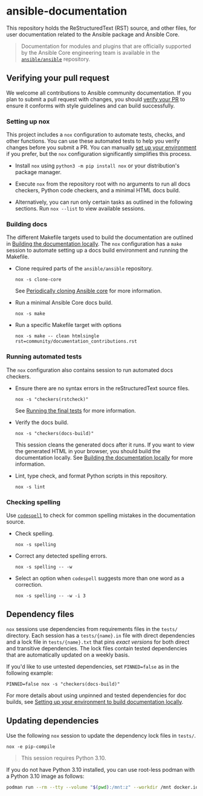 # ansible-documentation

This repository holds the ReStructuredText (RST) source, and other files, for user documentation related to the Ansible package and Ansible Core.

> Documentation for modules and plugins that are officially supported by the Ansible Core engineering team is available in the [`ansible/ansible`](https://github.com/ansible/ansible) repository.

## Verifying your pull request

We welcome all contributions to Ansible community documentation.
If you plan to submit a pull request with changes, you should [verify your PR](https://docs.ansible.com/ansible/latest/community/documentation_contributions.html#verifying-your-documentation-pr) to ensure it conforms with style guidelines and can build successfully.

### Setting up nox

This project includes a `nox` configuration to automate tests, checks, and other functions.
You can use these automated tests to help you verify changes before you submit a PR.
You can manually
[set up your environment](https://docs.ansible.com/ansible/latest/community/documentation_contributions.html#setting-up-your-environment-to-build-documentation-locally)
if you prefer, but the `nox` configuration significantly simplifies this process.

* Install `nox` using `python3 -m pip install nox` or your distribution's package manager.

* Execute `nox` from the repository root with no arguments to run
  all docs checkers, Python code checkers, and a minimal HTML docs build.

* Alternatively, you can run only certain tasks as outlined in the following sections.
  Run `nox --list` to view available sessions.

### Building docs

The different Makefile targets used to build the documentation are outlined in
[Building the documentation locally](https://docs.ansible.com/ansible/latest/community/documentation_contributions.html#building-the-documentation-locally).
The `nox` configuration has a `make` session to automate setting up a docs build
environment and running the Makefile.

* Clone required parts of the `ansible/ansible` repository.

  ```
  nox -s clone-core
  ```

  See [Periodically cloning Ansible core](https://docs.ansible.com/ansible/latest/community/documentation_contributions.html#periodically-cloning-ansible-core) for more information.

* Run a minimal Ansible Core docs build.

  ```
  nox -s make
  ```

* Run a specific Makefile target with options

  ```
  nox -s make -- clean htmlsingle rst=community/documentation_contributions.rst
  ```

### Running automated tests

The `nox` configuration also contains session to run automated docs checkers.

* Ensure there are no syntax errors in the reStructuredText source files.

  ```
  nox -s "checkers(rstcheck)"
  ```

  See [Running the final tests](https://docs.ansible.com/ansible/latest/community/documentation_contributions.html#running-the-final-tests) for more information.

* Verify the docs build.

  ```
  nox -s "checkers(docs-build)"
  ```

  This session cleans the generated docs after it runs.
  If you want to view the generated HTML in your browser, you should build the documentation locally.
  See [Building the documentation locally](https://docs.ansible.com/ansible/latest/community/documentation_contributions.html#building-the-documentation-locally) for more information.

* Lint, type check, and format Python scripts in this repository.

  ```
  nox -s lint
  ```

### Checking spelling

Use [`codespell`](https://github.com/codespell-project/codespell) to check for common spelling mistakes in the documentation source.

* Check spelling.

  ```
  nox -s spelling
  ```

* Correct any detected spelling errors.

  ```
  nox -s spelling -- -w
  ```

* Select an option when `codespell` suggests more than one word as a correction.

  ```
  nox -s spelling -- -w -i 3
  ```

## Dependency files

`nox` sessions use dependencies from requirements files in the `tests/` directory.
Each session has a `tests/{name}.in` file with direct dependencies and a lock file in `tests/{name}.txt` that pins *exact versions* for both direct and transitive dependencies.
The lock files contain tested dependencies that are automatically updated on a weekly basis.

If you'd like to use untested dependencies, set `PINNED=false` as in the following example:

```
PINNED=false nox -s "checkers(docs-build)"
```

For more details about using unpinned and tested dependencies for doc builds, see [Setting up your environment to build documentation locally](https://docs.ansible.com/ansible/latest/community/documentation_contributions.html#setting-up-your-environment-to-build-documentation-locally).

## Updating dependencies

Use the following `nox` session to update the dependency lock files in `tests/`.

  ```
  nox -e pip-compile
  ```

> This session requires Python 3.10.

If you do not have Python 3.10 installed, you can use root-less podman with a Python 3.10 image as follows:

```bash
podman run --rm --tty --volume "$(pwd):/mnt:z" --workdir /mnt docker.io/library/python:3.10 bash -c 'pip install nox ; nox -e pip-compile'
```

